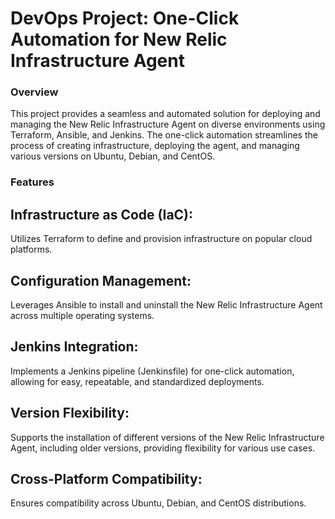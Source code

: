# DevOps Project: One-Click Automation for New Relic Infrastructure Agent

### Overview
This project provides a seamless and automated solution for deploying and managing the New Relic Infrastructure Agent on diverse environments using Terraform, Ansible, and Jenkins. The one-click automation streamlines the process of creating infrastructure, deploying the agent, and managing various versions on Ubuntu, Debian, and CentOS.

### Features
## Infrastructure as Code (IaC): 
Utilizes Terraform to define and provision infrastructure on popular cloud platforms.

## Configuration Management: 
Leverages Ansible to install and uninstall the New Relic Infrastructure Agent across multiple operating systems.

## Jenkins Integration: 
Implements a Jenkins pipeline (Jenkinsfile) for one-click automation, allowing for easy, repeatable, and standardized deployments.

## Version Flexibility: 
Supports the installation of different versions of the New Relic Infrastructure Agent, including older versions, providing flexibility for various use cases.

## Cross-Platform Compatibility: 
Ensures compatibility across Ubuntu, Debian, and CentOS distributions.
